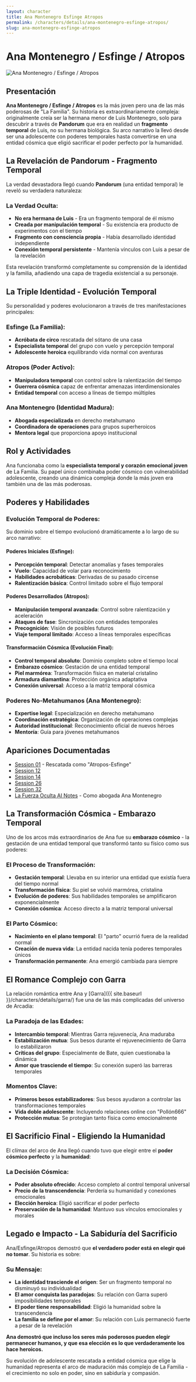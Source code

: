 ```yaml
---
layout: character
title: Ana Montenegro Esfinge Atropos
permalink: /characters/details/ana-montenegro-esfinge-atropos/
slug: ana-montenegro-esfinge-atropos
---
```


# Ana Montenegro / Esfinge / Atropos

<div class="character-photo">
  <img src="{{ site.baseurl }}/assets/img/characters/ana-montenegro-esfinge-atropos.png" alt="Ana Montenegro / Esfinge / Atropos" />
</div>

## Presentación
**Ana Montenegro / Esfinge / Atropos** es la más joven pero una de las más poderosas de "La Familia". Su historia es extraordinariamente compleja: originalmente creía ser la hermana menor de Luis Montenegro, solo para descubrir a través de **Pandorum** que era en realidad un **fragmento temporal** de Luis, no su hermana biológica. Su arco narrativo la llevó desde ser una adolescente con poderes temporales hasta convertirse en una entidad cósmica que eligió sacrificar el poder perfecto por la humanidad.

## La Revelación de Pandorum - Fragmento Temporal
La verdad devastadora llegó cuando **Pandorum** (una entidad temporal) le reveló su verdadera naturaleza:

### La Verdad Oculta:
- **No era hermana de Luis** - Era un fragmento temporal de él mismo
- **Creada por manipulación temporal** - Su existencia era producto de experimentos con el tiempo
- **Fragmento con consciencia propia** - Había desarrollado identidad independiente
- **Conexión temporal persistente** - Mantenía vínculos con Luis a pesar de la revelación

Esta revelación transformó completamente su comprensión de la identidad y la familia, añadiendo una capa de tragedia existencial a su personaje.

## La Triple Identidad - Evolución Temporal
Su personalidad y poderes evolucionaron a través de tres manifestaciones principales:

### Esfinge (La Familia):
- **Acróbata de circo** rescatada del sótano de una casa
- **Especialista temporal** del grupo con vuelo y percepción temporal
- **Adolescente heroica** equilibrando vida normal con aventuras

### Atropos (Poder Activo):
- **Manipuladora temporal** con control sobre la ralentización del tiempo
- **Guerrera cósmica** capaz de enfrentar amenazas interdimensionales
- **Entidad temporal** con acceso a líneas de tiempo múltiples

### Ana Montenegro (Identidad Madura):
- **Abogada especializada** en derecho metahumano
- **Coordinadora de operaciones** para grupos superheroicos
- **Mentora legal** que proporciona apoyo institucional

## Rol y Actividades
Ana funcionaba como la **especialista temporal y corazón emocional joven** de La Familia. Su papel único combinaba poder cósmico con vulnerabilidad adolescente, creando una dinámica compleja donde la más joven era también una de las más poderosas.

## Poderes y Habilidades

### Evolución Temporal de Poderes:
Su dominio sobre el tiempo evolucionó dramáticamente a lo largo de su arco narrativo:

#### Poderes Iniciales (Esfinge):
- **Percepción temporal**: Detectar anomalías y fases temporales
- **Vuelo**: Capacidad de volar para reconocimiento
- **Habilidades acrobáticas**: Derivadas de su pasado circense
- **Ralentización básica**: Control limitado sobre el flujo temporal

#### Poderes Desarrollados (Atropos):
- **Manipulación temporal avanzada**: Control sobre ralentización y aceleración
- **Ataques de fase**: Sincronización con entidades temporales
- **Precognición**: Visión de posibles futuros
- **Viaje temporal limitado**: Acceso a líneas temporales específicas

#### Transformación Cósmica (Evolución Final):
- **Control temporal absoluto**: Dominio completo sobre el tiempo local
- **Embarazo cósmico**: Gestación de una entidad temporal
- **Piel marmórea**: Transformación física en material cristalino
- **Armadura diamantina**: Protección orgánica adaptativa
- **Conexión universal**: Acceso a la matriz temporal cósmica

### Poderes No-Metahumanos (Ana Montenegro):
- **Expertise legal**: Especialización en derecho metahumano
- **Coordinación estratégica**: Organización de operaciones complejas
- **Autoridad institucional**: Reconocimiento oficial de nuevos héroes
- **Mentoría**: Guía para jóvenes metahumanos

## Apariciones Documentadas
- [Session 01](../../campaigns/la-familia/session-01.md) - Rescatada como "Atropos-Esfinge"
- [Session 12](../../campaigns/la-familia/session-12.md)
- [Session 14](../../campaigns/la-familia/session-14.md)
- [Session 26](../../campaigns/la-familia/session-26.md)
- [Session 32](../../campaigns/la-familia/session-32.md)
- [La Fuerza Oculta AI Notes](../../campaigns/la-fuerza-oculta/ai-notes/) - Como abogada Ana Montenegro

## La Transformación Cósmica - Embarazo Temporal
Uno de los arcos más extraordinarios de Ana fue su **embarazo cósmico** - la gestación de una entidad temporal que transformó tanto su físico como sus poderes:

### El Proceso de Transformación:
- **Gestación temporal**: Llevaba en su interior una entidad que existía fuera del tiempo normal
- **Transformación física**: Su piel se volvió marmórea, cristalina
- **Evolución de poderes**: Sus habilidades temporales se amplificaron exponencialmente
- **Conexión cósmica**: Acceso directo a la matriz temporal universal

### El Parto Cósmico:
- **Nacimiento en el plano temporal**: El "parto" ocurrió fuera de la realidad normal
- **Creación de nueva vida**: La entidad nacida tenía poderes temporales únicos
- **Transformación permanente**: Ana emergió cambiada para siempre

## El Romance Complejo con Garra
La relación romántica entre Ana y [Garra]({{ site.baseurl }}/characters/details/garra/) fue una de las más complicadas del universo de Arcadia:

### La Paradoja de las Edades:
- **Intercambio temporal**: Mientras Garra rejuvenecía, Ana maduraba
- **Estabilización mutua**: Sus besos durante el rejuvenecimiento de Garra lo estabilizaron
- **Críticas del grupo**: Especialmente de Bate, quien cuestionaba la dinámica
- **Amor que trasciende el tiempo**: Su conexión superó las barreras temporales

### Momentos Clave:
- **Primeros besos estabilizadores**: Sus besos ayudaron a controlar las transformaciones temporales
- **Vida doble adolescente**: Incluyendo relaciones online con "Pollón666"
- **Protección mutua**: Se protegían tanto física como emocionalmente

## El Sacrificio Final - Eligiendo la Humanidad
El clímax del arco de Ana llegó cuando tuvo que elegir entre el **poder cósmico perfecto** y la **humanidad**:

### La Decisión Cósmica:
- **Poder absoluto ofrecido**: Acceso completo al control temporal universal
- **Precio de la transcendencia**: Perdería su humanidad y conexiones emocionales
- **Elección heroica**: Eligió sacrificar el poder perfecto
- **Preservación de la humanidad**: Mantuvo sus vínculos emocionales y morales

## Legado e Impacto - La Sabiduría del Sacrificio
Ana/Esfinge/Atropos demostró que **el verdadero poder está en elegir qué no tomar**. Su historia es sobre:

### Su Mensaje:
- **La identidad trasciende el origen**: Ser un fragmento temporal no disminuyó su individualidad
- **El amor conquista las paradojas**: Su relación con Garra superó imposibilidades temporales
- **El poder tiene responsabilidad**: Eligió la humanidad sobre la transcendencia
- **La familia se define por el amor**: Su relación con Luis permaneció fuerte a pesar de la revelación

**Ana demostró que incluso los seres más poderosos pueden elegir permanecer humanos, y que esa elección es lo que verdaderamente los hace heroicos.**

Su evolución de adolescente rescatada a entidad cósmica que elige la humanidad representa el arco de maduración más complejo de La Familia - el crecimiento no solo en poder, sino en sabiduría y compasión.